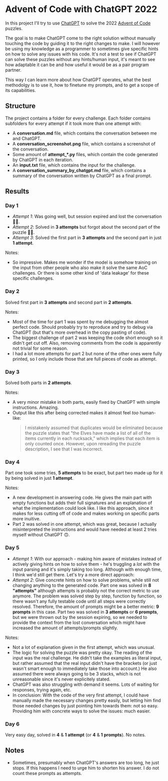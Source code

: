 # Advent of Code with ChatGPT 2022

In this project I'll try to use [ChatGPT](https://chat.openai.com/chat) to solve the 2022 [Advent of Code](https://adventofcode.com/2022) puzzles.

The goal is to make ChatGPT come to the right solution without manually touching the code by guiding it to the right changes to make. I will however be using my knowledge as a programmer to sometimes give specific hints on how to solve any issues with his code. It's not a test to see if ChatGPT can solve these puzzles without any hints/human input, it's meant to see how adaptable it can be and how useful it would be as a pair program partner.

This way I can learn more about how ChatGPT operates, what the best methodolgy is to use it, how to finetune my prompts, and to get a scope of its capabilities.

## Structure

The project contains a folder for every challenge. Each folder contains subfolders for every attempt if it took more than one attempt with:

- A **conversation.md** file, which contains the conversation between me and ChatGPT.
- A **conversation_screenshot.png** file, which contains a screenshot of the conversation.
- Some amount of **attempt_*.py** files, which contain the code generated by ChatGPT in each iteration.
- An **input.txt** file, which contains the input for the challenge.
- A **conversation_summary_by_chatgpt.md** file, which contains a summary of the conversation written by ChatGPT as a final prompt.

## Results

### Day 1
 - *Attempt 1*: Was going well, but session expired and lost the conversation 🤦‍♂️.
 - *Attempt 2*: Solved in **3 attempts** but forgot about the second part of the puzzle 🤦‍♂️.
 - *Attempt 3*: Solved the first part in **3 attempts** and the second part in just **1 attempt**.

Notes:
- So impressive. Makes me wonder if the model is somehow training on the input from other people who also make it solve the same AoC challenges. Or there is some other kind of 'data leakage' for these specific challenges.

### Day 2
Solved first part in **3 attempts** and second part in **2 attempts**.

Notes:
- Most of the time for part 1 was spent by me debugging the almost perfect code. Should probably try to reproduce and try to debug via ChatGPT (but that's more overhead in the copy pasting of code).
- The biggest challenge of part 2 was keeping the code short enough so it didn't get cut off. Also, removing comments from the code is apparently not trivial for some reason.
- I had a lot more attempts for part 2 but none of the other ones were fully printed, so I only include those that are full pieces of code as attempt.

### Day 3
Solved both parts in **2 attempts**.

Notes:
- A very minor mistake in both parts, easily fixed by ChatGPT with simple instructions. Amazing.
- Output like this after being corrected makes it almost feel *too* human-like:
    > I mistakenly assumed that duplicates would be eliminated because the puzzle states that "the Elves have made a list of all of the items currently in each rucksack," which implies that each item is only counted once. However, upon rereading the puzzle description, I see that I was incorrect.

### Day 4
Part one took some tries, **5 attempts** to be exact, but part two made up for it by being solved in just **1 attempt**.

Notes:
- A new development in answering code. He gives the main part with empty functions but adds their full signatures and an explanation of what the implementation could look like. I like this approach, since it makes for less cutting off of code and makes working on specific parts more inuitive.
- Part 2 was solved in one attempt, which was great, because I actually misinterpreted the instructions and would have needed at least 2 tries myself without ChatGPT 🙃.

### Day 5
- *Attempt 1*: With our approach - making him aware of mistakes instead of actively giving hints on how to solve them - he's truggling a *lot* with the input parsing and it's simply taking too long. Although with enough time, I think we'd still get there. Let's try a more direct approach:
- *Attempt 2*: Give concrete hints on how to solve problems, while still not changing anything to the generated code. Part one was solved in **8 "attempts"** although attempts is probably not the correct metric to use anymore. The problem was solved step by step, function by function, so there wasn't any fully testable code until all steps were correctly resolved. Therefore, the amount of prompts might be a better metric: **9 prompts** in this case. Part two was solved in **3 attempts** or **6 prompts**, but we were thrown out by the session expiring, so we needed to provide the context from the lost conversation which might have increased the amount of attempts/prompts slightly.

Notes:
- Not a lot of explanation given in the first attempt, which was unusual.
- The logic for solving the puzzle was pretty okay. The reading of the input was the real challenge. He didn't take the examples as literal input, but rather assumed that the real input didn't have the brackets (or just wasn't smart enough to immediately take those into account.) He also assumed there were always going to be 3 stacks, which is not unreasonable since it's never explicitely stated.
- ChatGPT was also struggling with demand it seems. Lots of waiting for responses, trying again, etc.
- In conclusion: With the code of the very first attempt, I could have manually made the necessary changes pretty easily, but letting him find those needed changes by just pointing him towards them: not so easy. Providing him with concrete ways to solve the issues: much easier.

### Day 6
Very easy day, solved in **4** & **1 attempt** (or **4** & **1 prompts**).
No notes.

## Notes

- Sometimes, presumably when ChatGPT's answers are too long, he just stops. If this happens I need to urge him to shorten his answer. I do not count these prompts as attempts.

